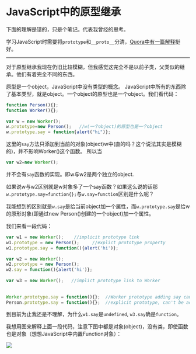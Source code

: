 JavaScript中的原型继承
==========

下面的理解是错的，只是个笔记。代表我曾经的思考。

学习JavaScript时需要将`prototype`和`__proto__`分清，[Quora中有一篇解释](http://www.quora.com/JavaScript/What-is-the-difference-between-__proto__-and-prototype)挺好。

---

对于原型继承我现在仍旧比较模糊，但我感觉这完全不是以前子类，父类似的继承。他们有着完全不同的东西。

原型是一个object，JavaScript中没有类型的概念。 JavaScript中所有的东西除了基本类型，就是object。一个object的原型也是一个object。我们看代码：

 

```javascript
function Person(){};
function Worker(){};
 
var w = new Worker(); 
w.prototype=new Person();   //w(一个object)的原型也是一个object
w.prototype.say = function{alert("hi")}; 
``` 

这里的`say`方法只添加到当前的对象(object)w中(直的吗？这个说法其实是模糊的)，并不影响Worker()这个函数。 所以当

```javascript
var w2=new Worker();
```

并不会有`say`函数的实现。即w与w2是两个独立的object.

如果说w与w2区别就是w对象多了一个say函数？如果这么说的话那`w.prototype.say=function{};`与`w.say=function`区别是什么呢？

我能想到的区别就是`w.say`是给当前object加一个属性，而`w.prototype.say`是给w的原形对象(即通过new Person()创建的一个object)加一个属性。

我们来看一段代码：

```javascript
var w1 = new Worker();    //implicit prototype link 
w1.prototype = new Person();     //explict prototype property
w1.prototype.say = function(){alert('hi')};
 
var w2 = new Worker();
w2.prototype = new Person();
w2.say = function(){alert('hi')};
 
var w3 = new Worker();   //implict prototype link to Worker
 
 
Worker.prototype.say = function(){};  //Worker prototype adding say can be access by w1.w3
Person.prototype.say = function(){};  //explicit prototype, can't be access by w1.w3
```

到目前为止我还是不理解，为什么`w1.say`是`undefined`, `w3.say`确是`function`。

 

我想用图来解释上面一段代码，注意下图中都是对象(object)，没有类，即使函数也是对象（想想JavaScript中内置Function对象）：

![](http://images.cnblogs.com/cnblogs_com/Jerry-Chou/201202/201202171352432673.png)

